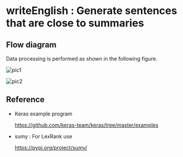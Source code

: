 # writeEnglish : Generate sentences that are close to summaries
## Flow diagram
Data processing is performed as shown in the following figure.

![pic1](https://user-images.githubusercontent.com/33667232/72127523-523b4500-33b3-11ea-8d83-43cbaeec9afe.png)

![pic2](https://user-images.githubusercontent.com/33667232/72127541-5ebf9d80-33b3-11ea-815d-0ff4831d87a4.png)

## Reference
- Keras example program

  https://github.com/keras-team/keras/tree/master/examples
- sumy : For LexRank use

  https://pypi.org/project/sumy/
